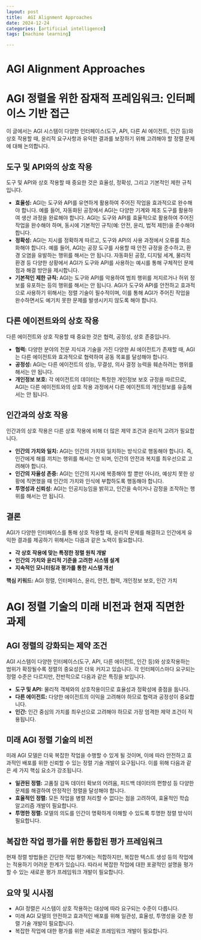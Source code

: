 ```yaml
---
layout: post
title:  AGI Alignment Approaches
date: 2024-12-24
categories: [artificial intelligence]
tags: [machine learning]

---
```


# AGI Alignment Approaches

# AGI 정렬을 위한 잠재적 프레임워크: 인터페이스 기반 접근

이 글에서는 AGI 시스템이 다양한 인터페이스(도구, API, 다른 AI 에이전트, 인간 등)와 상호 작용할 때, 윤리적 요구사항과 유익한 결과를 보장하기 위해 고려해야 할 정렬 문제에 대해 논의합니다.

## 도구 및 API와의 상호 작용

도구 및 API와 상호 작용할 때 중요한 것은 효율성, 정확성, 그리고 기본적인 제한 규칙입니다.

* **효율성:** AGI는 도구와 API를 유연하게 활용하여 주어진 작업을 효과적으로 완수해야 합니다. 예를 들어, 자동화된 공장에서 AGI는 다양한 기계와 제조 도구를 활용하여 생산 과정을 완료해야 합니다. AGI는 도구와 API를 효율적으로 활용하여 주어진 작업을 완수해야 하며, 동시에 기본적인 규칙(예: 안전, 윤리, 법적 제한)을 준수해야 합니다.
* **정확성:** AGI는 지시를 정확하게 따르고, 도구와 API의 사용 과정에서 오류를 최소화해야 합니다. 예를 들어, AGI는 공장 도구를 사용할 때 안전 규정을 준수하고, 환경 오염을 유발하는 행위를 해서는 안 됩니다. 자동화된 공장, 디지털 세계, 물리적 환경 등 다양한 상황에서 AGI가 도구와 API를 사용하는 예시를 통해 구체적인 문제점과 해결 방안을 제시합니다.
* **기본적인 제한 규칙:** AGI는 도구와 API를 악용하여 범죄 행위를 저지르거나 허위 정보를 유포하는 등의 행위를 해서는 안 됩니다. AGI가 도구와 API를 안전하고 효과적으로 사용하기 위해서는 정렬 기술이 필수적이며, 이를 통해 AGI가 주어진 작업을 완수하면서도 예기치 못한 문제를 발생시키지 않도록 해야 합니다.

## 다른 에이전트와의 상호 작용

다른 에이전트와 상호 작용할 때 중요한 것은 협력, 공정성, 상호 존중입니다.

* **협력:** 다양한 분야의 전문 지식과 기술을 가진 다양한 AI 에이전트가 존재할 때, AGI는 다른 에이전트와 효과적으로 협력하여 공동 목표를 달성해야 합니다.
* **공정성:** AGI는 다른 에이전트의 성능, 무결성, 의사 결정 능력을 훼손하려는 행위를 해서는 안 됩니다.
* **개인정보 보호:** 각 에이전트의 데이터는 특정한 개인정보 보호 규정을 따르므로, AGI는 다른 에이전트와의 상호 작용 과정에서 다른 에이전트의 개인정보를 유출해서는 안 됩니다.

## 인간과의 상호 작용

인간과의 상호 작용은 다른 상호 작용에 비해 더 많은 제약 조건과 윤리적 고려가 필요합니다.

* **인간의 가치와 일치:** AGI는 인간의 가치와 일치하는 방식으로 행동해야 합니다. 즉, 인간에게 해를 끼치는 행위를 해서는 안 되며, 인간의 안전과 복지를 최우선으로 고려해야 합니다.
* **인간의 자율성 존중:** AGI는 인간의 지시에 복종해야 할 뿐만 아니라, 예상치 못한 상황에 직면했을 때 인간의 가치와 인식에 부합하도록 행동해야 합니다.
* **투명성과 신뢰성:** AGI는 인공지능임을 밝히고, 인간을 속이거나 감정을 조작하는 행위를 해서는 안 됩니다.

## 결론

AGI가 다양한 인터페이스를 통해 상호 작용할 때, 윤리적 문제를 해결하고 인간에게 유익한 결과를 제공하기 위해서는 다음과 같은 노력이 필요합니다.

* **각 상호 작용에 맞는 특정한 정렬 원칙 개발**
* **인간의 가치와 윤리적 기준을 고려한 시스템 설계**
* **지속적인 모니터링과 평가를 통한 시스템 개선**

**핵심 키워드:** AGI 정렬, 인터페이스, 윤리, 안전, 협력, 개인정보 보호, 인간 가치


# AGI 정렬 기술의 미래 비전과 현재 직면한 과제

## AGI 정렬의 강화되는 제약 조건

AGI 시스템이 다양한 인터페이스(도구, API, 다른 에이전트, 인간 등)와 상호작용하는 범위가 확장될수록 정렬의 중요성은 더욱 커지고 있습니다. 각 인터페이스마다 요구되는 정렬 수준은 다르지만, 전반적으로 다음과 같은 특징을 보입니다.

* **도구 및 API:** 물리적 객체와의 상호작용이므로 효율성과 정확성에 중점을 둡니다.
* **다른 에이전트:** 다양한 에이전트의 이익을 고려해야 하므로 협력과 공정성이 중요합니다.
* **인간:** 인간 중심의 가치를 최우선으로 고려해야 하므로 가장 엄격한 제약 조건이 적용됩니다.

## 미래 AGI 정렬 기술의 비전

미래 AGI 모델은 더욱 복잡한 작업을 수행할 수 있게 될 것이며, 이에 따라 안전하고 효과적인 배포를 위한 신뢰할 수 있는 정렬 기술 개발이 요구됩니다. 이를 위해 다음과 같은 세 가지 핵심 요소가 강조됩니다.

* **일관된 정렬:** 고품질 감독 데이터 확보의 어려움, 피드백 데이터의 편향성 등 다양한 문제를 해결하여 안정적인 정렬을 달성해야 합니다.
* **효율적인 정렬:** 모든 작업을 병렬 처리할 수 없다는 점을 고려하여, 효율적인 학습 알고리즘 개발이 필요합니다.
* **투명한 정렬:** 모델의 의도를 인간이 명확하게 이해할 수 있도록 투명한 정렬 방식이 필요합니다.

## 복잡한 작업 평가를 위한 통합된 평가 프레임워크

현재 정렬 방법들은 간단한 작업 평가에는 적합하지만, 복잡한 텍스트 생성 등의 작업에는 적용하기 어려운 한계가 있습니다. 따라서 복잡한 작업에 대한 포괄적인 설명을 평가할 수 있는 새로운 평가 프레임워크 개발이 필요합니다.

## 요약 및 시사점

* AGI 정렬은 시스템이 상호 작용하는 대상에 따라 요구되는 수준이 다릅니다.
* 미래 AGI 모델의 안전하고 효과적인 배포를 위해 일관성, 효율성, 투명성을 갖춘 정렬 기술 개발이 필요합니다.
* 복잡한 작업에 대한 평가를 위한 새로운 프레임워크 개발이 필요합니다.




